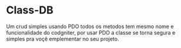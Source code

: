 # Class-DB
Um crud simples usando PDO todos os metodos tem mesmo nome e funcionalidade do codgniter, por usar PDO a classe se torna segura e simples pra voçê emplementar no seu projeto.
